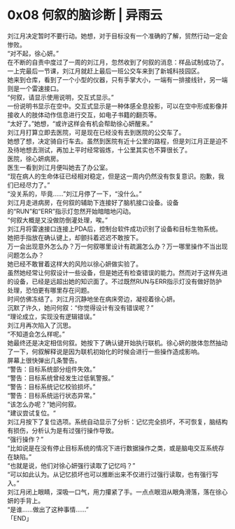 # 0x08 何叙的脑诊断 | 异雨云
  
刘江月决定暂时不要行动。她想，对于目标没有一个准确的了解，贸然行动一定会惨败。  
“对不起，徐心妍。”  
在不断的自责中度过了一周的刘江月，忽然收到了何叙的消息：样品试制成功了。  
一上完最后一节课，刘江月就赶上最后一班公交车来到了新城科技园区。  
她来到仓库，看到了一个小型的仪器，只有手掌大小，一端有一排接线针，另一端则是一个雷速接口。  
“何叙，请显示使用说明，交互式显示。”  
一份说明书显示在空中。交互式显示是一种体感全息投影，可以在空中形成影像并接收人的肢体动作信息进行交互，如电子书籍的翻页等。  
“太好了。”她想，“或许这样会有机会帮助徐心妍醒来。”  
刘江月打算立即去医院，可是现在已经没有去到医院的公交车了。  
她想了想，决定骑自行车去。虽然到医院有近十公里的路程，但是刘江月正是迫不及待地想去测试，再加上平时经常锻炼，十公里其实也不算很长了。  
医院，徐心妍病房。  
医生一看到刘江月便叫她去了办公室。  
“现在病人的生命体征已经相对稳定，但是这一周内仍然没有恢复意识。抱歉，我们已经尽力了。”  
“没关系的，毕竟……”刘江月停了一下，“没什么。”  
刘江月走进病房，在何叙的辅助下连接好了脑机接口设备。设备的“RUN”和“ERR”指示灯忽然开始暗暗地闪动。  
“何叙大概是又没做防倒灌处理，唉。”  
刘江月将雷速接口连接上PDA后，控制台软件成功识别了设备和目标生物系统。  
她把手指放在确认键上，却颤抖着迟迟不敢按下。  
万一会出现意外怎么办？万一何叙哪里设计有疏漏怎么办？万一哪里操作不当出现问题怎么办？  
她已经不敢冒着这样大的风险以徐心妍做实验了。  
虽然她经常让何叙设计一些设备，但是她还有检查错误的能力。然而对于这样先进的设备，已经是远超出她的知识面了。不过既然RUN与ERR指示灯没有做好防护处理，恐怕更有哪里存在问题。  
时间仿佛冻结了。刘江月沉静地坐在病床旁边，凝视着徐心妍。  
沉默了许久，她问何叙：“你觉得设计有没有错误呢？”  
“理论成立，实现没有逻辑错误。”  
刘江月再次陷入了沉思。  
“不知道会怎么样呢。”  
她最终还是决定相信何叙。她按下了确认键开始执行联机。徐心妍的肢体忽然抽动了一下，何叙解释说是因为联机初始化的时候会进行一些操作造成影响。  
屏幕上很快弹出几条警告。  
“警告：目标系统部分组件失效。”  
“警告：目标系统曾经发生过低氧警报。”  
“警告：目标系统记忆校验损坏。”  
“警告：目标系统运行状态异常。”  
“该怎么办呢？”她问何叙。  
"建议尝试复位。“  
刘江月按下了复位选项。系统自动显示了分析：记忆完全损坏，不可恢复，脑结构有损伤，分析认为是有过强行操作导致。  
“强行操作？”  
“比如说是在没有停止目标系统的情况下进行数据操作之类，或是脑电交互系统存在缺陷。”  
“也就是说，他们对徐心妍强行读取了记忆吗？”  
“可以如此认为。从记忆损坏也可以推断出来不仅进行过强行读取，也有强行写入。”  
刘江月闭上眼睛，深吸一口气，用力攥紧了手。一点点眼泪从眼角滑落，落在徐心妍的手背上。  
“是谁……做出了这种事情……”  
「END」  
